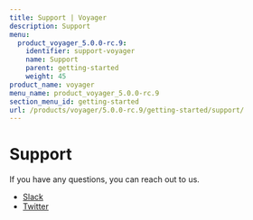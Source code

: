 ```yaml
---
title: Support | Voyager
description: Support
menu:
  product_voyager_5.0.0-rc.9:
    identifier: support-voyager
    name: Support
    parent: getting-started
    weight: 45
product_name: voyager
menu_name: product_voyager_5.0.0-rc.9
section_menu_id: getting-started
url: /products/voyager/5.0.0-rc.9/getting-started/support/
---
```


# Support

If you have any questions, you can reach out to us.
* [Slack](https://slack.appscode.com)
* [Twitter](https://twitter.com/AppsCodeHQ)
